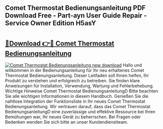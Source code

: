 ## Comet Thermostat Bedienungsanleitung PDF Download Free - Part-ayn User Guide Repair - Service Owner Edition H5asY

# <h2><a href="http://df3yfb.blite.top/?on=Comet+Thermostat+Bedienungsanleitung">🔗Download 👉🔴 Comet Thermostat Bedienungsanleitung</a></h2>

[![Comet Thermostat Bedienungsanleitung new download](https://i.imgur.com/lujVjoI.png)](http://df3yfb.blite.top/?on=Comet+Thermostat+Bedienungsanleitung)
Hallo und willkommen in der Bedienungsanleitung für Ihr neu erhaltenes Comet Thermostat Bedienungsanleitung. Dieser Leitfaden soll Ihnen helfen, Ihr Produkt zu verstehen und erfolgreich zu betreiben. Sie finden klare Anweisungen für Installation, Verwendung, Wartung und Fehlerbehebung. Wichtige Hinweise Comet Thermostat BedienungsanleitungD Bitte beachten Sie alle wichtigen Informationen in diesem Handbuch. Genießen Sie die nahtlose Integration der Funktionsliste in Ihr neues Comet Thermostat Bedienungsanleitung. Wir vertrauen darauf, dass das Comet Thermostat BedienungsanleitungD eine zuverlässige und effektive Ressource bei Ihren Bemühungen war, Ihr neues Gerät zu beherrschen. Bei Fragen oder Bedenken wenden Sie sich bitte an unser Kundendienstteam.
